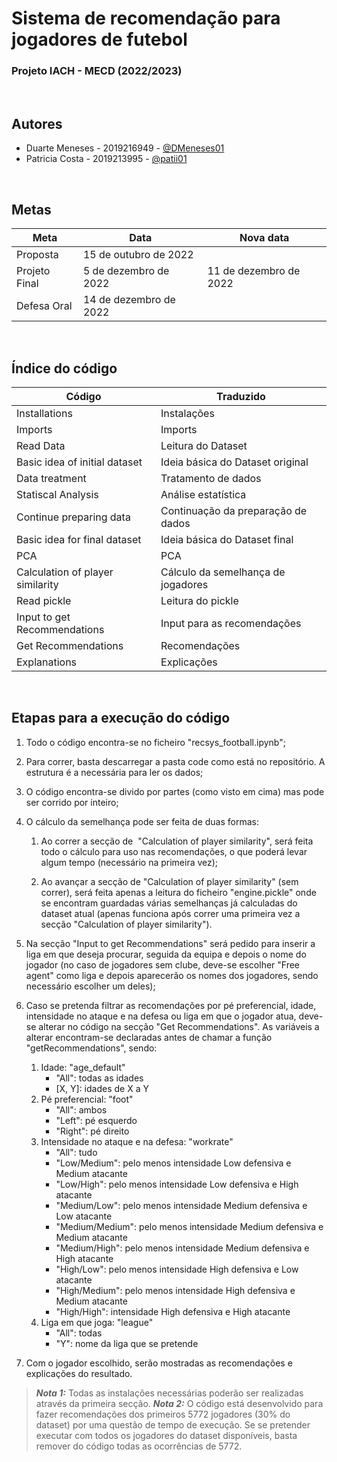 
# Sistema de recomendação para jogadores de futebol
### Projeto IACH - MECD (2022/2023) 

<br/>

## Autores

- Duarte Meneses - 2019216949 - [@DMeneses01](https://github.com/DMeneses01)
- Patricia Costa - 2019213995 - [@patii01](https://github.com/patii01)

<br/>

## Metas

| Meta              | Data                   | Nova data              |
| ----------------- | ---------------------- | ---------------------- |
| Proposta          | 15 de outubro de 2022  |                        |
| Projeto Final     | 5 de dezembro de 2022  | 11 de dezembro de 2022 |
| Defesa Oral       | 14 de dezembro de 2022 |

<br/>

## Índice do código

| Código                           | Traduzido                          | 
| ----------------------           | ----------------------             | 
| Installations                    | Instalações                        |                      
| Imports                          | Imports                            | 
| Read Data                        | Leitura do Dataset                 |
| Basic idea of initial dataset    | Ideia básica do Dataset original   |
| Data treatment                   | Tratamento de dados                |
| Statiscal Analysis               | Análise estatística                |
| Continue preparing data          | Continuação da preparação de dados | 
| Basic idea for final dataset     | Ideia básica do Dataset final      |
| PCA                              | PCA                                |
| Calculation of player similarity | Cálculo da semelhança de jogadores |
| Read pickle                      | Leitura do pickle                  |
| Input to get Recommendations     | Input para as recomendações        |
| Get Recommendations              | Recomendações                      |
| Explanations                     | Explicações                        |

<br/>

## Etapas para a execução do código

1. Todo o código encontra-se no ficheiro "recsys_football.ipynb";

2. Para correr, basta descarregar a pasta code como está no repositório. A estrutura é a necessária para ler os dados;

3. O código encontra-se divido por partes (como visto em cima) mas pode ser corrido por inteiro;

4. O cálculo da semelhança pode ser feita de duas formas:
    1. Ao correr a secção de  "Calculation of player similarity", será feita todo o cálculo para uso nas recomendações, o que poderá levar algum tempo (necessário na primeira vez);

    2. Ao avançar a secção de "Calculation of player similarity" (sem correr), será feita apenas a leitura do ficheiro "engine.pickle" onde se encontram guardadas várias semelhanças já calculadas do dataset atual (apenas funciona após correr uma primeira vez a secção "Calculation of player similarity").

5. Na secção "Input to get Recommendations" será pedido para inserir a liga em que deseja procurar, seguida da equipa e depois o nome do jogador (no caso de jogadores sem clube, deve-se escolher "Free agent" como liga e depois aparecerão os nomes dos jogadores, sendo necessário escolher um deles);

6. Caso se pretenda filtrar as recomendações por pé preferencial, idade, intensidade no ataque e na defesa ou  liga em que o jogador atua, deve-se alterar no código na secção "Get Recommendations". As variáveis a alterar encontram-se declaradas antes de chamar a função "getRecommendations", sendo:

    1. Idade: "age_default" 
         - "All": todas as idades 
         - [X, Y]: idades de X a Y 
    2. Pé preferencial: "foot" 
         - "All": ambos 
         - "Left": pé esquerdo 
         - "Right": pé direito 
    3. Intensidade no ataque e na defesa: "workrate" 
         - "All": tudo 
         - "Low/Medium": pelo menos intensidade Low defensiva e Medium atacante 
         - "Low/High": pelo menos intensidade Low defensiva e High atacante 
         - "Medium/Low": pelo menos intensidade Medium defensiva e Low atacante 
         - "Medium/Medium": pelo menos intensidade Medium defensiva e Medium atacante 
         - "Medium/High": pelo menos intensidade Medium defensiva e High atacante 
         - "High/Low": pelo menos intensidade High defensiva e Low atacante 
         - "High/Medium": pelo menos intensidade High defensiva e Medium atacante 
         - "High/High": intensidade High defensiva e High atacante 
    4. Liga em que joga: "league" 
         - "All": todas 
         - "Y": nome da liga que se pretende 

7. Com o jogador escolhido, serão mostradas as recomendações e explicações do resultado.

> **_Nota 1:_**  Todas as instalações necessárias poderão ser realizadas através da primeira secção.
> **_Nota 2:_**  O código está desenvolvido para fazer recomendações dos primeiros 5772 jogadores (30% do dataset) por uma questão de tempo de execução. Se se pretender executar com todos os jogadores do dataset disponíveis, basta remover do código todas as ocorrências de 5772.
